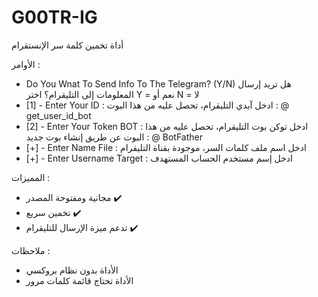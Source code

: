 # G00TR-IG
أداة تخمين كلمة سر الإنستقرام


الأوامر :
- Do You Wnat To Send Info To The Telegram? (Y/N)
هل تريد إرسال المعلومات إلى التليقرام؟ اختر Y = نعم أو N = لا
- [1] - Enter Your ID :
ادخل آيدي التليقرام، تحصل عليه من هذا البوت : @ get_user_id_bot
- [2] - Enter Your Token BOT :
ادخل توكن بوت التليقرام، تحصل عليه من هذا البوت عن طريق إنشاء بوت جديد : @ BotFather
- [+] - Enter Name File :
ادخل اسم ملف كلمات السر، موجودة بقناة التليقرام
- [+] - Enter Username Target :
ادخل إسم مستخدم الحساب المستهدف

المميزات :
- مجانية ومفتوحة المصدر ✔️
- تخمين سريع ✔️
- تدعم ميزة الإرسال للتليقرام ✔️

ملاحظات :
- الأداة بدون نظام بروكسي 
- الأداة تحتاج قائمة كلمات مرور
